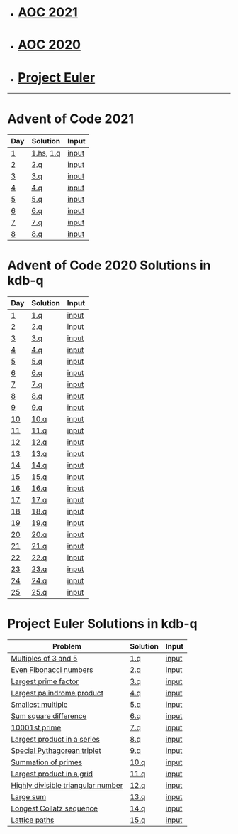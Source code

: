 * # [AOC 2021](#advent-of-code-2021)
* # [AOC 2020](#advent-of-code-2020-solutions-in-kdb-q)
* # [Project Euler](#project-euler-solutions-in-kdb-q)
- - - -
# Advent of Code 2021

Day | Solution | Input
 --- | --- | ---
[1](https://adventofcode.com/2021/day/1) | [1.hs](aoc2021/1.hs), [1.q](aoc2021/1.q) | [input](aoc2021/inputs/1.txt)
[2](https://adventofcode.com/2021/day/2) | [2.q](aoc2021/2.q) | [input](aoc2021/inputs/2.txt)
[3](https://adventofcode.com/2021/day/3) | [3.q](aoc2021/3.q) | [input](aoc2021/inputs/3.txt)
[4](https://adventofcode.com/2021/day/4) | [4.q](aoc2021/4.q) | [input](aoc2021/inputs/4.txt)
[5](https://adventofcode.com/2021/day/5) | [5.q](aoc2021/5.q) | [input](aoc2021/inputs/5.txt)
[6](https://adventofcode.com/2021/day/6) | [6.q](aoc2021/6.q) | [input](aoc2021/inputs/6.txt)
[7](https://adventofcode.com/2021/day/7) | [7.q](aoc2021/7.q) | [input](aoc2021/inputs/7.txt)
[8](https://adventofcode.com/2021/day/8) | [8.q](aoc2021/8.q) | [input](aoc2021/inputs/8.txt)
# Advent of Code 2020 Solutions in kdb-q

Day | Solution | Input
 --- | --- | ---
[1](https://adventofcode.com/2020/day/1) | [1.q](aoc2020/1.q) | [input](aoc2020/inputs/1.txt)
[2](https://adventofcode.com/2020/day/2) | [2.q](aoc2020/2.q) | [input](aoc2020/inputs/2.txt)
[3](https://adventofcode.com/2020/day/3) | [3.q](aoc2020/3.q) | [input](aoc2020/inputs/3.txt)
[4](https://adventofcode.com/2020/day/4) | [4.q](aoc2020/4.q) | [input](aoc2020/inputs/4.txt)
[5](https://adventofcode.com/2020/day/5) | [5.q](aoc2020/5.q) | [input](aoc2020/inputs/5.txt)
[6](https://adventofcode.com/2020/day/6) | [6.q](aoc2020/6.q) | [input](aoc2020/inputs/6.txt)
[7](https://adventofcode.com/2020/day/7) | [7.q](aoc2020/7.q) | [input](aoc2020/inputs/7.txt)
[8](https://adventofcode.com/2020/day/8) | [8.q](aoc2020/8.q) | [input](aoc2020/inputs/8.txt)
[9](https://adventofcode.com/2020/day/9) | [9.q](aoc2020/9.q) | [input](aoc2020/inputs/9.txt)
[10](https://adventofcode.com/2020/day/10) | [10.q](aoc2020/10.q) | [input](aoc2020/inputs/10.txt)
[11](https://adventofcode.com/2020/day/11) | [11.q](aoc2020/11.q) | [input](aoc2020/inputs/11.txt)
[12](https://adventofcode.com/2020/day/12) | [12.q](aoc2020/12.q) | [input](aoc2020/inputs/12.txt)
[13](https://adventofcode.com/2020/day/13) | [13.q](aoc2020/13.q) | [input](aoc2020/inputs/13.txt)
[14](https://adventofcode.com/2020/day/14) | [14.q](aoc2020/14.q) | [input](aoc2020/inputs/14.txt)
[15](https://adventofcode.com/2020/day/15) | [15.q](aoc2020/15.q) | [input](aoc2020/inputs/15.txt)
[16](https://adventofcode.com/2020/day/16) | [16.q](aoc2020/16.q) | [input](aoc2020/inputs/16.txt)
[17](https://adventofcode.com/2020/day/17) | [17.q](aoc2020/17.q) | [input](aoc2020/inputs/17.txt)
[18](https://adventofcode.com/2020/day/18) | [18.q](aoc2020/18.q) | [input](aoc2020/inputs/18.txt)
[19](https://adventofcode.com/2020/day/19) | [19.q](aoc2020/19.q) | [input](aoc2020/inputs/19.txt)
[20](https://adventofcode.com/2020/day/20) | [20.q](aoc2020/20.q) | [input](aoc2020/inputs/20.txt)
[21](https://adventofcode.com/2020/day/21) | [21.q](aoc2020/21.q) | [input](aoc2020/inputs/21.txt)
[22](https://adventofcode.com/2020/day/22) | [22.q](aoc2020/22.q) | [input](aoc2020/inputs/22.txt)
[23](https://adventofcode.com/2020/day/23) | [23.q](aoc2020/23.q) | [input](aoc2020/inputs/23.txt)
[24](https://adventofcode.com/2020/day/24) | [24.q](aoc2020/24.q) | [input](aoc2020/inputs/24.txt)
[25](https://adventofcode.com/2020/day/25) | [25.q](aoc2020/25.q) | [input](aoc2020/inputs/25.txt)
# Project Euler Solutions in kdb-q

Problem | Solution | Input
 --- | --- | ---
[Multiples of 3 and 5](https://projecteuler.net/problem=1) | [1.q](q/1.q) | [input](q/inputs/1.txt)
[Even Fibonacci numbers](https://projecteuler.net/problem=2) | [2.q](q/2.q) | [input](q/inputs/2.txt)
[Largest prime factor](https://projecteuler.net/problem=3) | [3.q](q/3.q) | [input](q/inputs/3.txt)
[Largest palindrome product](https://projecteuler.net/problem=4) | [4.q](q/4.q) | [input](q/inputs/4.txt)
[Smallest multiple](https://projecteuler.net/problem=5) | [5.q](q/5.q) | [input](q/inputs/5.txt)
[Sum square difference](https://projecteuler.net/problem=6) | [6.q](q/6.q) | [input](q/inputs/6.txt)
[10001st prime](https://projecteuler.net/problem=7) | [7.q](q/7.q) | [input](q/inputs/7.txt)
[Largest product in a series](https://projecteuler.net/problem=8) | [8.q](q/8.q) | [input](q/inputs/8.txt)
[Special Pythagorean triplet](https://projecteuler.net/problem=9) | [9.q](q/9.q) | [input](q/inputs/9.txt)
[Summation of primes](https://projecteuler.net/problem=10) | [10.q](q/10.q) | [input](q/inputs/10.txt)
[Largest product in a grid](https://projecteuler.net/problem=11) | [11.q](q/11.q) | [input](q/inputs/11.txt)
[Highly divisible triangular number](https://projecteuler.net/problem=12) | [12.q](q/12.q) | [input](q/inputs/12.txt)
[Large sum](https://projecteuler.net/problem=13) | [13.q](q/13.q) | [input](q/inputs/13.txt)
[Longest Collatz sequence](https://projecteuler.net/problem=14) | [14.q](q/14.q) | [input](q/inputs/14.txt)
[Lattice paths](https://projecteuler.net/problem=15) | [15.q](q/15.q) | [input](q/inputs/15.txt)
